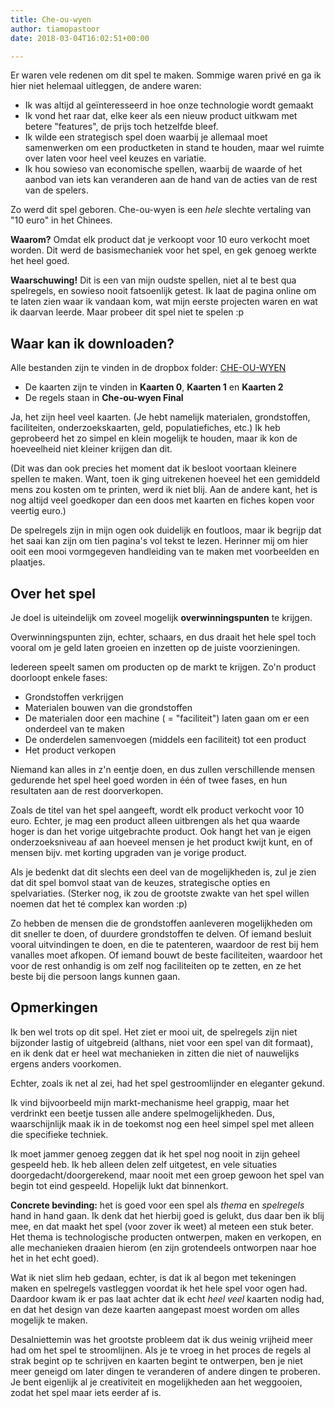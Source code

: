 ```yaml
---
title: Che-ou-wyen
author: tiamopastoor
date: 2018-03-04T16:02:51+00:00

---
```

Er waren vele redenen om dit spel te maken. Sommige waren privé en ga ik hier niet helemaal uitleggen, de andere waren:

  * Ik was altijd al geïnteresseerd in hoe onze technologie wordt gemaakt
  * Ik vond het raar dat, elke keer als een nieuw product uitkwam met betere "features", de prijs toch hetzelfde bleef.
  * Ik wilde een strategisch spel doen waarbij je allemaal moet samenwerken om een productketen in stand te houden, maar wel ruimte over laten voor heel veel keuzes en variatie.
  * Ik hou sowieso van economische spellen, waarbij de waarde of het aanbod van iets kan veranderen aan de hand van de acties van de rest van de spelers.

Zo werd dit spel geboren. Che-ou-wyen is een _hele_ slechte vertaling van "10 euro" in het Chinees.

**Waarom?** Omdat elk product dat je verkoopt voor 10 euro verkocht moet worden. Dit werd de basismechaniek voor het spel, en gek genoeg werkte het heel goed.

**Waarschuwing!** Dit is een van mijn oudste spellen, niet al te best qua spelregels, en sowieso nooit fatsoenlijk getest. Ik laat de pagina online om te laten zien waar ik vandaan kom, wat mijn eerste projecten waren en wat ik daarvan leerde. Maar probeer dit spel niet te spelen :p

## Waar kan ik downloaden?

Alle bestanden zijn te vinden in de dropbox folder: [CHE-OU-WYEN][1]

  * De kaarten zijn te vinden in **Kaarten 0**, **Kaarten 1** en **Kaarten 2**
  * De regels staan in **Che-ou-wyen Final**

Ja, het zijn heel veel kaarten. (Je hebt namelijk materialen, grondstoffen, faciliteiten, onderzoekskaarten, geld, populatiefiches, etc.) Ik heb geprobeerd het zo simpel en klein mogelijk te houden, maar ik kon de hoeveelheid niet kleiner krijgen dan dit.

(Dit was dan ook precies het moment dat ik besloot voortaan kleinere spellen te maken. Want, toen ik ging uitrekenen hoeveel het een gemiddeld mens zou kosten om te printen, werd ik niet blij. Aan de andere kant, het is nog altijd veel goedkoper dan een doos met kaarten en fiches kopen voor veertig euro.)

De spelregels zijn in mijn ogen ook duidelijk en foutloos, maar ik begrijp dat het saai kan zijn om tien pagina's vol tekst te lezen. Herinner mij om hier ooit een mooi vormgegeven handleiding van te maken met voorbeelden en plaatjes.

## Over het spel

Je doel is uiteindelijk om zoveel mogelijk **overwinningspunten** te krijgen.

Overwinningspunten zijn, echter, schaars, en dus draait het hele spel toch vooral om je geld laten groeien en inzetten op de juiste voorzieningen.

Iedereen speelt samen om producten op de markt te krijgen. Zo'n product doorloopt enkele fases:

  * Grondstoffen verkrijgen
  * Materialen bouwen van die grondstoffen
  * De materialen door een machine ( = "faciliteit") laten gaan om er een onderdeel van te maken
  * De onderdelen samenvoegen (middels een faciliteit) tot een product
  * Het product verkopen

Niemand kan alles in z'n eentje doen, en dus zullen verschillende mensen gedurende het spel heel goed worden in één of twee fases, en hun resultaten aan de rest doorverkopen.

Zoals de titel van het spel aangeeft, wordt elk product verkocht voor 10 euro. Echter, je mag een product alleen uitbrengen als het qua waarde hoger is dan het vorige uitgebrachte product. Ook hangt het van je eigen onderzoeksniveau af aan hoeveel mensen je het product kwijt kunt, en of mensen bijv. met korting upgraden van je vorige product.

Als je bedenkt dat dit slechts een deel van de mogelijkheden is, zul je zien dat dit spel bomvol staat van de keuzes, strategische opties en spelvariaties. (Sterker nog, ik zou de grootste zwakte van het spel willen noemen dat het té complex kan worden :p)

Zo hebben de mensen die de grondstoffen aanleveren mogelijkheden om dit sneller te doen, of duurdere grondstoffen te delven. Of iemand besluit vooral uitvindingen te doen, en die te patenteren, waardoor de rest bij hem vanalles moet afkopen. Of iemand bouwt de beste faciliteiten, waardoor het voor de rest onhandig is om zelf nog faciliteiten op te zetten, en ze het beste bij die persoon langs kunnen gaan.

## Opmerkingen

Ik ben wel trots op dit spel. Het ziet er mooi uit, de spelregels zijn niet bijzonder lastig of uitgebreid (althans, niet voor een spel van dit formaat), en ik denk dat er heel wat mechanieken in zitten die niet of nauwelijks ergens anders voorkomen.

Echter, zoals ik net al zei, had het spel gestroomlijnder en eleganter gekund.

Ik vind bijvoorbeeld mijn markt-mechanisme heel grappig, maar het verdrinkt een beetje tussen alle andere spelmogelijkheden. Dus, waarschijnlijk maak ik in de toekomst nog een heel simpel spel met alleen die specifieke techniek.

Ik moet jammer genoeg zeggen dat ik het spel nog nooit in zijn geheel gespeeld heb. Ik heb alleen delen zelf uitgetest, en vele situaties doorgedacht/doorgerekend, maar nooit met een groep gewoon het spel van begin tot eind gespeeld. Hopelijk lukt dat binnenkort.

**Concrete bevinding:** het is goed voor een spel als _thema_ en _spelregels_ hand in hand gaan. Ik denk dat het hierbij goed is gelukt, dus daar ben ik blij mee, en dat maakt het spel (voor zover ik weet) al meteen een stuk beter. Het thema is technologische producten ontwerpen, maken en verkopen, en alle mechanieken draaien hierom (en zijn grotendeels ontworpen naar hoe het in het echt goed).

Wat ik niet slim heb gedaan, echter, is dat ik al begon met tekeningen maken en spelregels vastleggen voordat ik het hele spel voor ogen had. Daardoor kwam ik er pas laat achter dat ik echt _heel veel_ kaarten nodig had, en dat het design van deze kaarten aangepast moest worden om alles mogelijk te maken.

Desalniettemin was het grootste probleem dat ik dus weinig vrijheid meer had om het spel te stroomlijnen. Als je te vroeg in het proces de regels al strak begint op te schrijven en kaarten begint te ontwerpen, ben je niet meer geneigd om later dingen te veranderen of andere dingen te proberen. Je bent eigenlijk al je creativiteit en mogelijkheden aan het weggooien, zodat het spel maar iets eerder af is.

 [1]: https://drive.google.com/drive/folders/1QUsH2MTnlFcSRccULQOg3alxXJ55Pi0l?usp=sharing